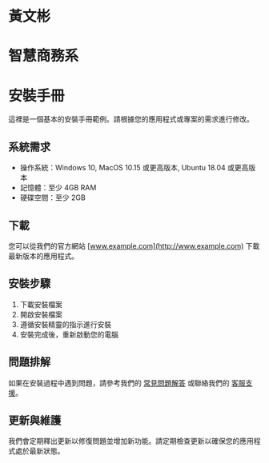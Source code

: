 # 黃文彬
# 智慧商務系
# 安裝手冊

這裡是一個基本的安裝手冊範例。請根據您的應用程式或專案的需求進行修改。

## 系統需求

- 操作系統：Windows 10, MacOS 10.15 或更高版本, Ubuntu 18.04 或更高版本
- 記憶體：至少 4GB RAM
- 硬碟空間：至少 2GB

## 下載

您可以從我們的官方網站 [www.example.com](http://www.example.com) 下載最新版本的應用程式。

## 安裝步驟

1. 下載安裝檔案
2. 開啟安裝檔案
3. 遵循安裝精靈的指示進行安裝
4. 安裝完成後，重新啟動您的電腦

## 問題排解

如果在安裝過程中遇到問題，請參考我們的 [常見問題解答](http://www.example.com/faq) 或聯絡我們的 [客服支援](http://www.example.com/support)。

## 更新與維護

我們會定期釋出更新以修復問題並增加新功能。請定期檢查更新以確保您的應用程式處於最新狀態。